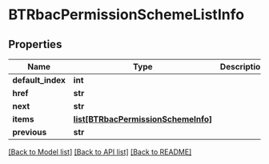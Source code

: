 # BTRbacPermissionSchemeListInfo

## Properties
Name | Type | Description | Notes
------------ | ------------- | ------------- | -------------
**default_index** | **int** |  | [optional] 
**href** | **str** |  | [optional] 
**next** | **str** |  | [optional] 
**items** | [**list[BTRbacPermissionSchemeInfo]**](BTRbacPermissionSchemeInfo.md) |  | [optional] 
**previous** | **str** |  | [optional] 

[[Back to Model list]](../README.md#documentation-for-models) [[Back to API list]](../README.md#documentation-for-api-endpoints) [[Back to README]](../README.md)



